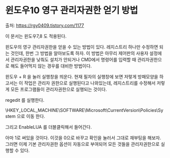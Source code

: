 # 윈도우10 영구 관리자권한 얻기 방법 

출처: <https://rgy0409.tistory.com/1177>

이 문서는 윈도우7,8  도 적용된다.

윈도우의 영구 관리자권한을 얻을 수 있는 방법이 있다. 레지스트리 하나만 수정하면 되는 것인데, 한번 그 방법을 알아보도록 하자. 이 방법은 아무리 제어판의 사용자 설정에서 관리자권한을 낮춰도 설치가 안되거나 CMD에서 명령어를 입력할 때 관리자권한으로 해도 들어먹지 않는 경우를 대비한 방법이다.

윈도우 + R 을 눌러 실행창을 띄운다. 현재 필자의 실행창에 보면 저렇게 방패모양을 하고서는 이 작업은 관리자 권한으로 실행된다고 나와있는데, 레지스트리를 수정해서 저렇게 모든 프로그램들이 관리자권한으로 실행되는 것이다.

regedit 를 실행한다.

\HKEY_LOCAL_MACHINE\SOFTWARE\Microsoft\CurrentVersion\Policies\System 으로 이동 한다.

그리고 EnableLUA 를 더블클릭해서 들어간다.

아마 1로 써있을 것이다. 이것을 0으로 바꾸고 확인을 눌러서 그대로 재부팅을 해보자. 그러면 이제 기본 관리자권한 옵션이 자동으로 부여되어 모든 것들을 관리자권한으로 실행할 수 있다.

